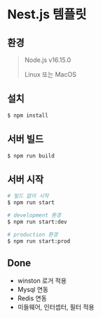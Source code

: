 # Nest.js 템플릿

## 환경

> Node.js v16.15.0
>
> Linux 또는 MacOS

## 설치

```bash
$ npm install
```

## 서버 빌드

```bash
$ npm run build
```

## 서버 시작

```bash
# 빌드 없이 시작
$ npm run start

# development 환경
$ npm run start:dev

# production 환경
$ npm run start:prod
```

## Done

- winston 로거 적용
- Mysql 연동
- Redis 연동
- 미들웨어, 인터셉터, 필터 적용
